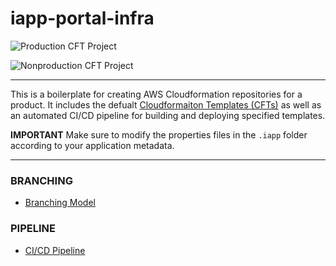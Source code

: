 # iapp-portal-infra
![Production CFT Project](https://github.com/PrivacyAssociation/cft-project/workflows/Production%20Pipeline/badge.svg)

![Nonproduction CFT Project](https://github.com/PrivacyAssociation/cft-project/workflows/Nonproduction%20Pipeline/badge.svg)

---

This is a boilerplate for creating AWS Cloudformation repositories for a product. It includes the defualt [Cloudformaiton Templates (CFTs)](./cloudformation/README.md) as well as an automated CI/CD pipeline for building and deploying specified templates.

**IMPORTANT** Make sure to modify the properties files in the `.iapp` folder according to your application metadata.

---

### BRANCHING
+ [Branching Model](./BRANCHING.md)

### PIPELINE
+ [CI/CD Pipeline](./PIPELINE.md)